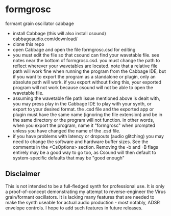# formgrosc
formant grain oscillator cabbage

* install Cabbage (this will also install csound) cabbageaudio.com/download/
* clone this repo
* open Cabbage and open the file formgrosc.csd for editing
* you must edit the file so that csound can find your wavetable file. see notes near the bottom of formgrosc.csd. you must change the path to reflect wherever your wavetables are located. note that a relative file path will work fine when running the program from the Cabbage IDE, but if you want to export the program as a standalone or plugin, only an absolute path will work. if you export without fixing this, your exported program will not work because csound will not be able to open the wavetable file.
* assuming the wavetable file path issue mentioned above is dealt with, you may press play in the Cabbage IDE to play with your synth, or export to your desired format. the .csd file and the exported app or plugin must have the same name (ignoring the file extension) and be in the same directory or the program will not function. in other words, when you export the program, name it "formgrosc" when prompted unless you have changed the name of the .csd file.
* if you have problems with latency or dropouts (audio glitching) you may need to change the software and hardware buffer sizes. See the comments in the \<CsOptions\> section. Removing the -b and -B flags entirely may be a good way to go too, as Csound will then default to system-specific defaults that may be "good enough"

## Disclaimer
This is not intended to be a full-fledged synth for professional use. It is only a proof-of-concept demonstrating my attempt to reverse-engineer the Virus grain/formant oscillators. It is lacking many features that are needed to make the synth useable for actual audio production - most notably, ADSR envelope controls. I hope to add such features in future releases.

